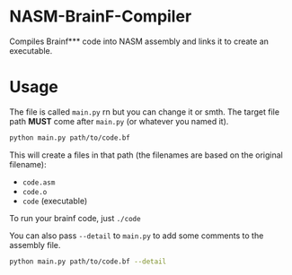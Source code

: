 # NASM-BrainF-Compiler
Compiles Brainf*** code into NASM assembly and links it to create an executable.

# Usage
The file is called `main.py` rn but you can change it or smth. The target file path **MUST** come after `main.py` (or whatever you named it).
```sh
python main.py path/to/code.bf
```
This will create a files in that path (the filenames are based on the original filename):
- `code.asm`
- `code.o`
- `code` (executable)

To run your brainf code, just `./code`

You can also pass `--detail` to `main.py` to add some comments to the assembly file.
```sh
python main.py path/to/code.bf --detail
```
